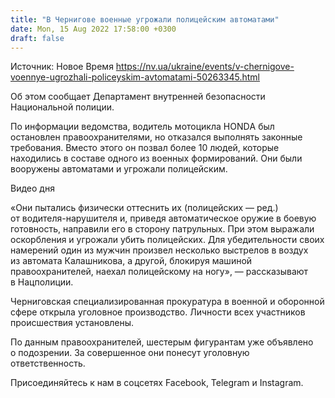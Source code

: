 ```yaml
---
title: "В Чернигове военные угрожали полицейским автоматами"
date: Mon, 15 Aug 2022 17:58:00 +0300
draft: false
---
```

Источник: Новое Время https://nv.ua/ukraine/events/v-chernigove-voennye-ugrozhali-policeyskim-avtomatami-50263345.html


 Об этом сообщает Департамент внутренней безопасности Национальной полиции.

По информации ведомства, водитель мотоцикла HONDА был остановлен правоохранителями, но отказался выполнять законные требования. Вместо этого он позвал более 10 людей, которые находились в составе одного из военных формирований. Они были вооружены автоматами и угрожали полицейским.

 Видео дня   

«Они пытались физически оттеснить их (полицейских — ред.) от водителя-нарушителя и, приведя автоматическое оружие в боевую готовность, направили его в сторону патрульных. При этом выражали оскорбления и угрожали убить полицейских. Для убедительности своих намерений один из мужчин произвел несколько выстрелов в воздух из автомата Калашникова, а другой, блокируя машиной правоохранителей, наехал полицейскому на ногу», — рассказывают в Нацполиции.

Черниговская специализированная прокуратура в военной и оборонной сфере открыла уголовное производство. Личности всех участников происшествия установлены.

По данным правоохранителей, шестерым фигурантам уже объявлено о подозрении. За совершенное они понесут уголовную ответственность.

Присоединяйтесь к нам в соцсетях Facebook, Telegram и Instagram.

